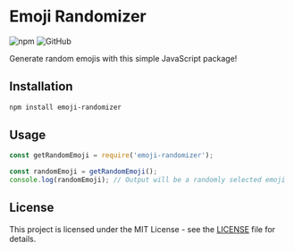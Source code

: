# Emoji Randomizer

![npm](https://img.shields.io/npm/v/emoji-randomizer)
![GitHub](https://img.shields.io/github/license/your-username/emoji-randomizer)

Generate random emojis with this simple JavaScript package!

## Installation

```bash
npm install emoji-randomizer
```

## Usage

```javascript
const getRandomEmoji = require('emoji-randomizer');

const randomEmoji = getRandomEmoji();
console.log(randomEmoji); // Output will be a randomly selected emoji
```

## License

This project is licensed under the MIT License - see the [LICENSE](LICENSE) file for details.
